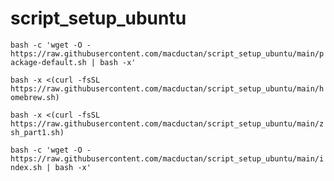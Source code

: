 # script_setup_ubuntu

`bash -c 'wget -O - https://raw.githubusercontent.com/macductan/script_setup_ubuntu/main/package-default.sh | bash -x'`

`bash -x <(curl -fsSL https://raw.githubusercontent.com/macductan/script_setup_ubuntu/main/homebrew.sh)`

`bash -x <(curl -fsSL https://raw.githubusercontent.com/macductan/script_setup_ubuntu/main/zsh_part1.sh)`

`bash -c 'wget -O - https://raw.githubusercontent.com/macductan/script_setup_ubuntu/main/index.sh | bash -x'`
